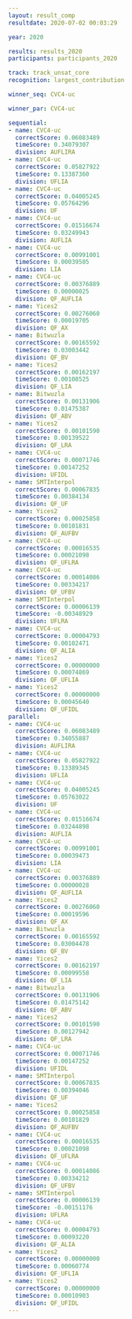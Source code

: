 ```yaml
---
layout: result_comp
resultdate: 2020-07-02 00:03:29

year: 2020

results: results_2020
participants: participants_2020

track: track_unsat_core
recognition: largest_contribution

winner_seq: CVC4-uc

winner_par: CVC4-uc

sequential:
- name: CVC4-uc
  correctScore: 0.06083489
  timeScore: 0.34079307
  division: AUFLIRA
- name: CVC4-uc
  correctScore: 0.05827922
  timeScore: 0.13387360
  division: UFLIA
- name: CVC4-uc
  correctScore: 0.04005245
  timeScore: 0.05764296
  division: UF
- name: CVC4-uc
  correctScore: 0.01516674
  timeScore: 0.03249943
  division: AUFLIA
- name: CVC4-uc
  correctScore: 0.00991001
  timeScore: 0.00039505
  division: LIA
- name: CVC4-uc
  correctScore: 0.00376889
  timeScore: 0.00000025
  division: QF_AUFLIA
- name: Yices2
  correctScore: 0.00276060
  timeScore: 0.00019705
  division: QF_AX
- name: Bitwuzla
  correctScore: 0.00165592
  timeScore: 0.03003442
  division: QF_BV
- name: Yices2
  correctScore: 0.00162197
  timeScore: 0.00108525
  division: QF_LIA
- name: Bitwuzla
  correctScore: 0.00131906
  timeScore: 0.01475387
  division: QF_ABV
- name: Yices2
  correctScore: 0.00101590
  timeScore: 0.00139522
  division: QF_LRA
- name: CVC4-uc
  correctScore: 0.00071746
  timeScore: 0.00147252
  division: UFIDL
- name: SMTInterpol
  correctScore: 0.00067835
  timeScore: 0.00384134
  division: QF_UF
- name: Yices2
  correctScore: 0.00025858
  timeScore: 0.00101831
  division: QF_AUFBV
- name: CVC4-uc
  correctScore: 0.00016535
  timeScore: 0.00021098
  division: QF_UFLRA
- name: CVC4-uc
  correctScore: 0.00014086
  timeScore: 0.00334217
  division: QF_UFBV
- name: SMTInterpol
  correctScore: 0.00006139
  timeScore: -0.00348929
  division: UFLRA
- name: CVC4-uc
  correctScore: 0.00004793
  timeScore: 0.00102471
  division: QF_ALIA
- name: Yices2
  correctScore: 0.00000000
  timeScore: 0.00074869
  division: QF_UFLIA
- name: Yices2
  correctScore: 0.00000000
  timeScore: 0.00045640
  division: QF_UFIDL
parallel:
- name: CVC4-uc
  correctScore: 0.06083489
  timeScore: 0.34055887
  division: AUFLIRA
- name: CVC4-uc
  correctScore: 0.05827922
  timeScore: 0.13389345
  division: UFLIA
- name: CVC4-uc
  correctScore: 0.04005245
  timeScore: 0.05763022
  division: UF
- name: CVC4-uc
  correctScore: 0.01516674
  timeScore: 0.03244898
  division: AUFLIA
- name: CVC4-uc
  correctScore: 0.00991001
  timeScore: 0.00039473
  division: LIA
- name: CVC4-uc
  correctScore: 0.00376889
  timeScore: 0.00000028
  division: QF_AUFLIA
- name: Yices2
  correctScore: 0.00276060
  timeScore: 0.00019596
  division: QF_AX
- name: Bitwuzla
  correctScore: 0.00165592
  timeScore: 0.03004478
  division: QF_BV
- name: Yices2
  correctScore: 0.00162197
  timeScore: 0.00099558
  division: QF_LIA
- name: Bitwuzla
  correctScore: 0.00131906
  timeScore: 0.01475142
  division: QF_ABV
- name: Yices2
  correctScore: 0.00101590
  timeScore: 0.00127942
  division: QF_LRA
- name: CVC4-uc
  correctScore: 0.00071746
  timeScore: 0.00147252
  division: UFIDL
- name: SMTInterpol
  correctScore: 0.00067835
  timeScore: 0.00394046
  division: QF_UF
- name: Yices2
  correctScore: 0.00025858
  timeScore: 0.00101829
  division: QF_AUFBV
- name: CVC4-uc
  correctScore: 0.00016535
  timeScore: 0.00021098
  division: QF_UFLRA
- name: CVC4-uc
  correctScore: 0.00014086
  timeScore: 0.00334212
  division: QF_UFBV
- name: SMTInterpol
  correctScore: 0.00006139
  timeScore: -0.00151176
  division: UFLRA
- name: CVC4-uc
  correctScore: 0.00004793
  timeScore: 0.00093220
  division: QF_ALIA
- name: Yices2
  correctScore: 0.00000000
  timeScore: 0.00060774
  division: QF_UFLIA
- name: Yices2
  correctScore: 0.00000000
  timeScore: 0.00010903
  division: QF_UFIDL
---
```


